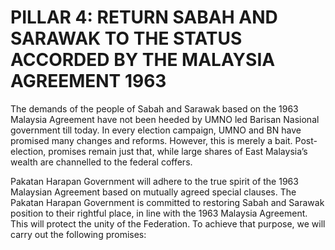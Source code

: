 # PILLAR 4: RETURN SABAH AND SARAWAK TO THE STATUS ACCORDED BY THE MALAYSIA AGREEMENT 1963

The demands of the people of Sabah and Sarawak based on the 1963 Malaysia Agreement have not been heeded by UMNO led Barisan Nasional government till today. In every election campaign, UMNO and BN have promised many changes and reforms. However, this is merely a bait. Post- election, promises remain just that, while large shares of East Malaysia’s wealth are channelled to the federal coffers.

Pakatan Harapan Government will adhere to the true spirit of the 1963 Malaysian Agreement based on mutually agreed special clauses.
The Pakatan Harapan Government is committed to restoring Sabah and Sarawak position to their rightful place, in line with the 1963 Malaysia Agreement. This will protect the unity of the Federation. To achieve that purpose, we will carry out the following promises:

